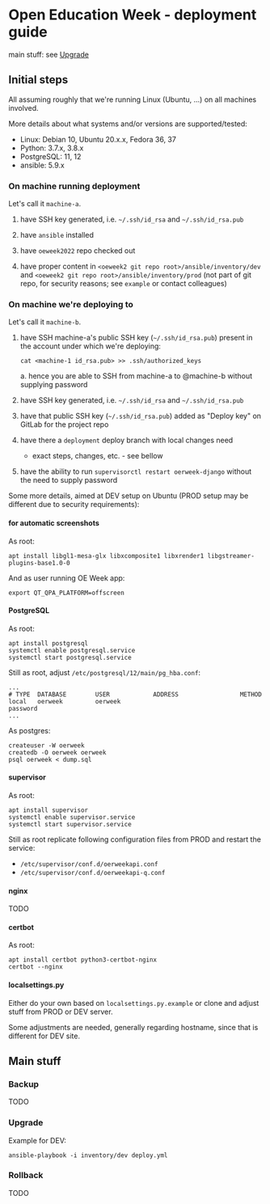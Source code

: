 # Open Education Week - deployment guide

main stuff: see [Upgrade](#upgrade)

## Initial steps

All assuming roughly that we're running Linux (Ubuntu, ...) on all machines involved.

More details about what systems and/or versions are supported/tested:

* Linux: Debian 10, Ubuntu 20.x.x, Fedora 36, 37
* Python: 3.7.x, 3.8.x
* PostgreSQL: 11, 12
* ansible: 5.9.x


### On machine running deployment

Let's call it `machine-a`.

1. have SSH key generated, i.e. `~/.ssh/id_rsa` and `~/.ssh/id_rsa.pub`

2. have `ansible` installed

3. have `oeweek2022` repo checked out

4. have proper content in `<oeweek2 git repo root>/ansible/inventory/dev`
   and `<oeweek2 git repo root>/ansible/inventory/prod` (not part of git repo,
   for security reasons; see `example` or contact colleagues)


### On machine we're deploying to

Let's call it `machine-b`.

1. have SSH machine-a's public SSH key (`~/.ssh/id_rsa.pub`) present in the account under which we're deploying:

   `cat <machine-1 id_rsa.pub> >> .ssh/authorized_keys`

   a. hence you are able to SSH from machine-a to <deploy user>@machine-b without supplying password

2. have SSH key generated, i.e. `~/.ssh/id_rsa` and `~/.ssh/id_rsa.pub`

3. have that public SSH key (`~/.ssh/id_rsa.pub`) added as "Deploy key" on GitLab for the project repo

4. have there a `deployment` deploy branch with local changes need

   * exact steps, changes, etc. - see bellow

5. have the ability to run `supervisorctl restart oerweek-django` without the need to supply password

Some more details, aimed at DEV setup on Ubuntu (PROD setup may be different due to security requirements):


#### for automatic screenshots

As root:

```
apt install libgl1-mesa-glx libxcomposite1 libxrender1 libgstreamer-plugins-base1.0-0
```

And as user running OE Week app:

```
export QT_QPA_PLATFORM=offscreen
```


#### PostgreSQL

As root:

```
apt install postgresql
systemctl enable postgresql.service
systemctl start postgresql.service
```

Still as root, adjust `/etc/postgresql/12/main/pg_hba.conf`:

```
...
# TYPE  DATABASE        USER            ADDRESS                 METHOD
local   oerweek         oerweek                                 password
...
```

As postgres:

```
createuser -W oerweek
createdb -O oerweek oerweek
psql oerweek < dump.sql
```

#### supervisor

As root:

```
apt install supervisor
systemctl enable supervisor.service
systemctl start supervisor.service
```

Still as root replicate following configuration files from PROD and restart the service:

- `/etc/supervisor/conf.d/oerweekapi.conf`
- `/etc/supervisor/conf.d/oerweekapi-q.conf`


#### nginx

TODO


#### certbot

As root:

```
apt install certbot python3-certbot-nginx
certbot --nginx
```


#### localsettings.py

Either do your own based on `localsettings.py.example` or clone and adjust stuff from PROD or DEV server.

Some adjustments are needed, generally regarding hostname, since that is different for DEV site.


## Main stuff

### Backup

TODO


### Upgrade

Example for DEV:

`ansible-playbook -i inventory/dev deploy.yml`


### Rollback

TODO
